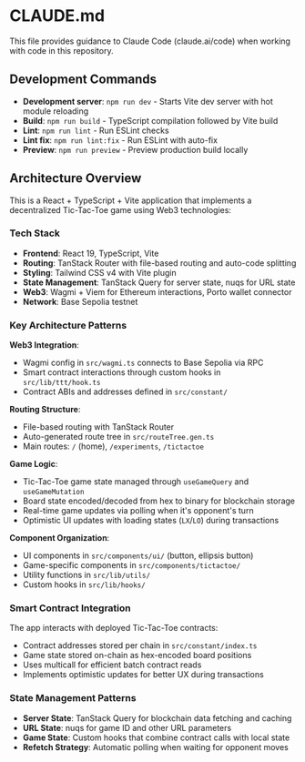 # CLAUDE.md

This file provides guidance to Claude Code (claude.ai/code) when working with code in this repository.

## Development Commands

- **Development server**: `npm run dev` - Starts Vite dev server with hot module reloading
- **Build**: `npm run build` - TypeScript compilation followed by Vite build
- **Lint**: `npm run lint` - Run ESLint checks
- **Lint fix**: `npm run lint:fix` - Run ESLint with auto-fix
- **Preview**: `npm run preview` - Preview production build locally

## Architecture Overview

This is a React + TypeScript + Vite application that implements a decentralized Tic-Tac-Toe game using Web3 technologies:

### Tech Stack
- **Frontend**: React 19, TypeScript, Vite
- **Routing**: TanStack Router with file-based routing and auto-code splitting
- **Styling**: Tailwind CSS v4 with Vite plugin
- **State Management**: TanStack Query for server state, nuqs for URL state
- **Web3**: Wagmi + Viem for Ethereum interactions, Porto wallet connector
- **Network**: Base Sepolia testnet

### Key Architecture Patterns

**Web3 Integration**:
- Wagmi config in `src/wagmi.ts` connects to Base Sepolia via RPC
- Smart contract interactions through custom hooks in `src/lib/ttt/hook.ts`
- Contract ABIs and addresses defined in `src/constant/`

**Routing Structure**:
- File-based routing with TanStack Router
- Auto-generated route tree in `src/routeTree.gen.ts`
- Main routes: `/` (home), `/experiments`, `/tictactoe`

**Game Logic**:
- Tic-Tac-Toe game state managed through `useGameQuery` and `useGameMutation`
- Board state encoded/decoded from hex to binary for blockchain storage
- Real-time game updates via polling when it's opponent's turn
- Optimistic UI updates with loading states (`LX`/`LO`) during transactions

**Component Organization**:
- UI components in `src/components/ui/` (button, ellipsis button)
- Game-specific components in `src/components/tictactoe/`
- Utility functions in `src/lib/utils/`
- Custom hooks in `src/lib/hooks/`

### Smart Contract Integration

The app interacts with deployed Tic-Tac-Toe contracts:
- Contract addresses stored per chain in `src/constant/index.ts`
- Game state stored on-chain as hex-encoded board positions
- Uses multicall for efficient batch contract reads
- Implements optimistic updates for better UX during transactions

### State Management Patterns

- **Server State**: TanStack Query for blockchain data fetching and caching
- **URL State**: nuqs for game ID and other URL parameters
- **Game State**: Custom hooks that combine contract calls with local state
- **Refetch Strategy**: Automatic polling when waiting for opponent moves
